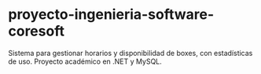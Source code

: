 # proyecto-ingenieria-software-coresoft
Sistema para gestionar horarios y disponibilidad de boxes, con estadísticas de uso. Proyecto académico en .NET y MySQL.
